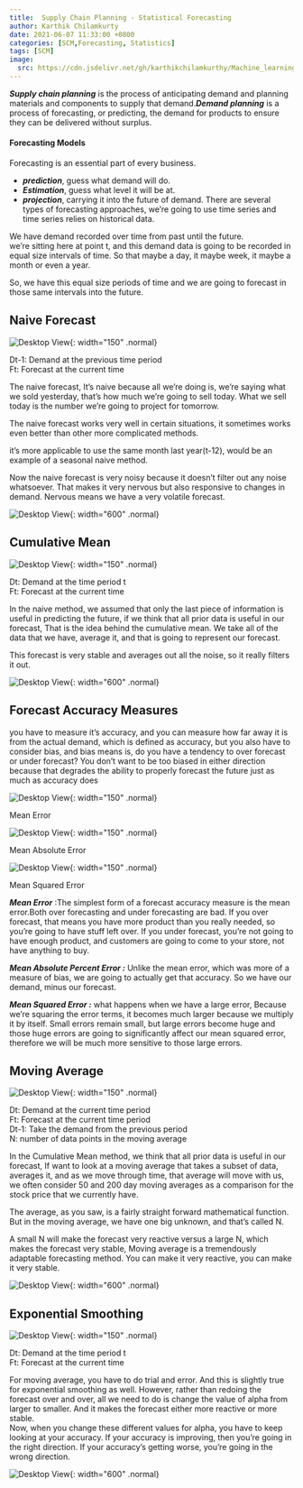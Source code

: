 ```yaml
---
title:  Supply Chain Planning - Statistical Forecasting
author: Karthik Chilamkurty
date: 2021-06-07 11:33:00 +0800
categories: [SCM,Forecasting, Statistics]
tags: [SCM]
image:
  src: https://cdn.jsdelivr.net/gh/karthikchilamkurthy/Machine_learning@main/Data%20Sources/images/1__DWgAqRhrUqqzYSJtV8zYgg.jpeg
---
```


**_Supply chain planning_** is the process of anticipating demand and planning materials and components to supply that demand.**_Demand planning_** is a process of forecasting, or predicting, the demand for products to ensure they can be delivered without surplus.

#### Forecasting Models

Forecasting is an essential part of every business.
- **_prediction_**, guess what demand will do.
- **_Estimation_**, guess what level it will be at.
- **_projection_**, carrying it into the future of demand. 
There are several types of forecasting approaches, we’re going to use time series and time series relies on historical data.

We have demand recorded over time from past until the future.  
we’re sitting here at point t, and this demand data is going to be recorded in equal size intervals of time. So that maybe a day, it maybe week, it maybe a month or even a year.

So, we have this equal size periods of time and we are going to forecast in those same intervals into the future.

## Naive Forecast

![Desktop View](https://cdn.jsdelivr.net/gh/karthikchilamkurthy/Machine_learning@main/Data%20Sources/images/1__DtN____gFhwjepXv7fuEmbzA.png){: width="150" .normal}

Dt-1: Demand at the previous time period  
Ft: Forecast at the current time

The naive forecast, It’s naive because all we’re doing is, we’re saying what we sold yesterday, that’s how much we’re going to sell today. What we sell today is the number we’re going to project for tomorrow.

The naive forecast works very well in certain situations, it sometimes works even better than other more complicated methods.

it’s more applicable to use the same month last year(t-12), would be an example of a seasonal naive method.

Now the naive forecast is very noisy because it doesn’t filter out any noise whatsoever. That makes it very nervous but also responsive to changes in demand. Nervous means we have a very volatile forecast.


![Desktop View](https://cdn.jsdelivr.net/gh/karthikchilamkurthy/Machine_learning@main/Data%20Sources/images/1__t0exc0cbvpB1IEXwLa2BVQ.png){: width="600" .normal}



## Cumulative Mean


![Desktop View](https://cdn.jsdelivr.net/gh/karthikchilamkurthy/Machine_learning@main/Data%20Sources/images/1__2nz6HyEFzZnc2__2tZ9O4Cg.png){: width="150" .normal}

Dt: Demand at the time period t  
Ft: Forecast at the current time

In the naive method, we assumed that only the last piece of information is useful in predicting the future, if we think that all prior data is useful in our forecast, That is the idea behind the cumulative mean. We take all of the data that we have, average it, and that is going to represent our forecast.

This forecast is very stable and averages out all the noise, so it really filters it out.


![Desktop View](https://cdn.jsdelivr.net/gh/karthikchilamkurthy/Machine_learning@main/Data%20Sources/images/1__OSomw0FEoKypfmOKDRRgrA.png){: width="600" .normal}

## Forecast Accuracy Measures

you have to measure it’s accuracy, and you can measure how far away it is from the actual demand, which is defined as accuracy, but you also have to consider bias, and bias means is, do you have a tendency to over forecast or under forecast? You don’t want to be too biased in either direction because that degrades the ability to properly forecast the future just as much as accuracy does

![Desktop View](https://cdn.jsdelivr.net/gh/karthikchilamkurthy/Machine_learning@main/Data%20Sources/images/1__4ydClKTyKqBPjD__wf5b8cA.png){: width="150" .normal}

Mean Error

![Desktop View](https://cdn.jsdelivr.net/gh/karthikchilamkurthy/Machine_learning@main/Data%20Sources/images/1__1lK882WXcHgK4sOt7OvAMg.png){: width="150" .normal}

Mean Absolute Error

![Desktop View](https://cdn.jsdelivr.net/gh/karthikchilamkurthy/Machine_learning@main/Data%20Sources/images/1__wED9qi1KV__A88Xppt6lfew.png){: width="150" .normal}

Mean Squared Error

**_Mean Error_** :The simplest form of a forecast accuracy measure is the mean error.Both over forecasting and under forecasting are bad. If you over forecast, that means you have more product than you really needed, so you’re going to have stuff left over. If you under forecast, you’re not going to have enough product, and customers are going to come to your store, not have anything to buy.

**_Mean Absolute Percent Error :_** Unlike the mean error, which was more of a measure of bias, we are going to actually get that accuracy. So we have our demand, minus our forecast.

**_Mean Squared Error :_** what happens when we have a large error, Because we’re squaring the error terms, it becomes much larger because we multiply it by itself. Small errors remain small, but large errors become huge and those huge errors are going to significantly affect our mean squared error, therefore we will be much more sensitive to those large errors.

## Moving Average

![Desktop View](https://cdn.jsdelivr.net/gh/karthikchilamkurthy/Machine_learning@main/Data%20Sources/images/1__JanyuQ1U6kQn4eMgwJ6tyQ.png){: width="150" .normal}



Dt: Demand at the current time period  
Ft: Forecast at the current time period  
Dt-1: Take the demand from the previous period  
N: number of data points in the moving average

In the Cumulative Mean method, we think that all prior data is useful in our forecast, If want to look at a moving average that takes a subset of data, averages it, and as we move through time, that average will move with us, we often consider 50 and 200 day moving averages as a comparison for the stock price that we currently have.

The average, as you saw, is a fairly straight forward mathematical function. But in the moving average, we have one big unknown, and that’s called N.

A small N will make the forecast very reactive versus a large N, which makes the forecast very stable, Moving average is a tremendously adaptable forecasting method. You can make it very reactive, you can make it very stable.

![Desktop View](https://cdn.jsdelivr.net/gh/karthikchilamkurthy/Machine_learning@main/Data%20Sources/images/1__VywDxI2LePUyLm7br0Bbyg.png){: width="600" .normal}



## Exponential Smoothing

![Desktop View](https://cdn.jsdelivr.net/gh/karthikchilamkurthy/Machine_learning@main/Data%20Sources/images/1__6FgDSiiVjKJWmwDtc9jAlQ.png){: width="150" .normal}

Dt: Demand at the time period t  
Ft: Forecast at the current time

For moving average, you have to do trial and error. And this is slightly true for exponential smoothing as well. However, rather than redoing the forecast over and over, all we need to do is change the value of alpha from larger to smaller. And it makes the forecast either more reactive or more stable.  
Now, when you change these different values for alpha, you have to keep looking at your accuracy. If your accuracy is improving, then you’re going in the right direction. If your accuracy’s getting worse, you’re going in the wrong direction.

![Desktop View](https://cdn.jsdelivr.net/gh/karthikchilamkurthy/Machine_learning@main/Data%20Sources/images/1__Zsra0y0Bj2XvJfUO15YuPw.png){: width="600" .normal}